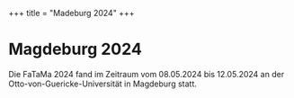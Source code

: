+++
title = "Madeburg 2024"
+++

# Magdeburg 2024

Die FaTaMa 2024 fand im Zeitraum vom 08.05.2024 bis 12.05.2024 an der
Otto-von-Guericke-Universität in Magdeburg statt.
